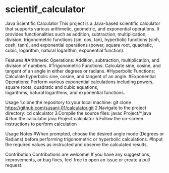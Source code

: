 # scientif_calculator
Java Scientific Calculator
This project is a Java-based scientific calculator that supports various arithmetic, geometric, and exponential operations. It provides functionalities such as addition, subtraction, multiplication, division, trigonometric functions (sin, cos, tan), hyperbolic functions (sinh, cosh, tanh), and exponential operations (power, square root, quadratic, cubic, logarithm, natural logarithm, exponential function).

Features
#Arithmetic Operations: Addition, subtraction, multiplication, and division of numbers.
#Trigonometric Functions: Calculate sine, cosine, and tangent of an angle in either degrees or radians.
#Hyperbolic Functions: Calculate hyperbolic sine, cosine, and tangent of an angle.
#Exponential Operations: Perform various exponential calculations including powers, square roots, quadratic and cubic equations,   
 logarithms, natural logarithms, and exponential functions.

Usage
1.clone the repository to your local machine:
  git clone https://github.com/susani-01/calculator.git
2.Navigate to the project directory:
  cd calculator
3.Compile the source files:
  javac Project/*.java
4.Run the calculator
  java Project.calculator
5.Follow the on-screen instructions to perform calculation

Usage Notes
#When prompted, choose the desired angle mode (Degrees or Radians) before performing trigonometric or hyperbolic calculations.
#Input the required values as instructed and observe the calculated results.

Contribution
Contributions are welcome! If you have any suggestions, improvements, or bug fixes, feel free to open an issue or create a pull request.
 

